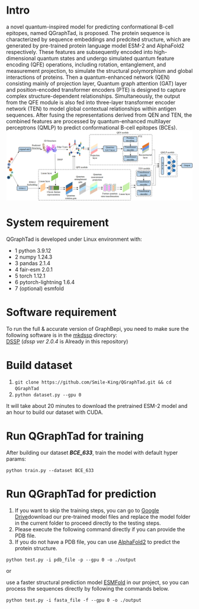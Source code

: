 # Intro
 a novel quantum-inspired model for predicting conformational B-cell epitopes, named QGraphTad, is proposed. The protein sequence is characterized by sequence embeddings and predcited structure, which are generated by pre-trained protein language model ESM-2 and AlphaFold2 respectively. These features are subsequently encoded into high-dimensional quantum states and undergo simulated quantum feature encoding (QFE) operations, including rotation, entanglement, and measurement projection, to simulate the structural polymorphism and global interactions of proteins. Then a quantum-enhanced network (QEN) consisting mainly of projection layer, Quantum graph attention (GAT) layer and position-encoded transformer encoders (PTE) is designed to capture complex structure-dependent relationships. Simultaneously, the output from the QFE module is also fed into three-layer transformer encoder network (TEN) to model global contextual relationships within antigen sequences. After fusing the representations derived from QEN and TEN, the combined features are processed by quantum-enhanced multilayer perceptrons (QMLP) to predict conformational B-cell epitopes (BCEs).
![img](./Fig1.png)

# System requirement
QGraphTad is developed under Linux environment with:
- 1 python 3.9.12
- 2 numpy 1.24.3
- 3 pandas 2.1.4
- 4 fair-esm 2.0.1
- 5 torch 1.12.1
- 6 pytorch-lightning 1.6.4
- 7 (optional) esmfold

# Software requirement
To run the full & accurate version of GraphBepi, you need to make sure the following software is in the [mkdssp](./mkdssp) directory:  
[DSSP](https://github.com/cmbi/dssp) (*dssp ver 2.0.4* is Already in this repository) 
# Build dataset
1. `git clone https://github.com/Smile-King/QGraphTad.git && cd QGraphTad`
2. `python dataset.py --gpu 0`

It will take about 20 minutes to download the pretrained ESM-2 model and an hour to build our dataset with CUDA.

# Run QGraphTad for training
After building our dataset ***BCE_633***, train the model with default hyper params:
```
python train.py --dataset BCE_633
```
# Run QGraphTad for prediction
1) If you want to skip the training steps, you can go to [Google Drive](https://drive.google.com/drive/folders/1qDq-3L1CfKLnBFCD5_d05HYcpW6c-CzW?usp=sharing)download our pre-trained model files and replace the model folder in the current folder to proceed directly to the testing steps.
2) Please execute the following command directly if you can provide the PDB file.
3) If you do not have a PDB file, you can use [AlphaFold2](http://bio-web1.nscc-gz.cn/app/alphaFold2_bio) to predict the protein structure. 

```
python test.py -i pdb_file -p --gpu 0 -o ./output
```

or

use a faster structural prediction model [ESMFold](https://github.com/facebookresearch/esm) in our project, so you can process the sequences directly by following the commands below.

```
python test.py -i fasta_file -f --gpu 0 -o ./output
```
